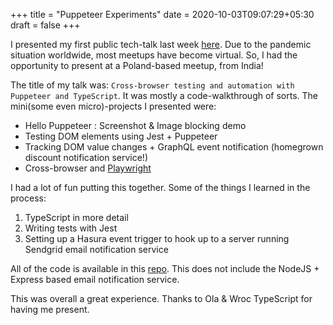 +++
title = "Puppeteer Experiments"
date = 2020-10-03T09:07:29+05:30
draft = false
+++

I presented my first public tech-talk last week [here](https://www.meetup.com/WrocTypeScript/events/sjzhvqybcmbfc/). Due to the pandemic situation worldwide, most meetups have become virtual. So, I had the opportunity to present at a Poland-based meetup, from India!

The title of my talk was: `Cross-browser testing and automation with Puppeteer and TypeScript`. It was mostly a code-walkthrough of sorts. The mini(some even micro)-projects I presented were:
- Hello Puppeteer : Screenshot & Image blocking demo
- Testing DOM elements using Jest + Puppeteer
- Tracking DOM value changes + GraphQL event notification (homegrown discount notification service!)
- Cross-browser and [Playwright](https://github.com/microsoft/playwright)

I had a lot of fun putting this together. Some of the things I learned in the process:
1. TypeScript in more detail
2. Writing tests with Jest
3. Setting up a Hasura event trigger to hook up to a server running Sendgrid email notification service

All of the code is available in this [repo](https://github.com/meerasndr/puppeteer-experiment). This does not include the NodeJS + Express based email notification service.

This was overall a great experience. Thanks to Ola & Wroc TypeScript for having me present.